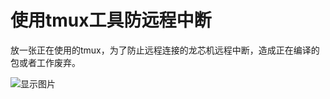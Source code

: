 # 使用tmux工具防远程中断

放一张正在使用的tmux，为了防止远程连接的龙芯机远程中断，造成正在编译的包或者工作废弃。

![显示图片](http://oswj0e3on.bkt.clouddn.com/loongson_os_customized/codeSnippet/provides_background_gnomebackground_08.png)
